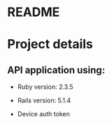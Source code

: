 # README

# Project details

## API application using:

* Ruby version: 2.3.5

* Rails version: 5.1.4

* Device auth token